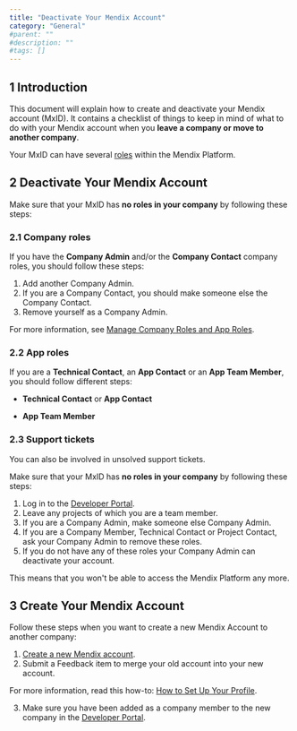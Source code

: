```yaml
---
title: "Deactivate Your Mendix Account"
category: "General"
#parent: ""
#description: ""
#tags: []
---
```


## 1 Introduction

This document will explain how to create and deactivate your Mendix account (MxID). It contains a checklist of things to keep in mind of what to do with your Mendix account when you **leave a company or move to another company**.

Your MxID can have several [roles](/developerportal/general/roles) within the Mendix Platform.

## 2 Deactivate Your Mendix Account

Make sure that your MxID has **no roles in your company** by following these steps:

### 2.1 Company roles

If you have the **Company Admin** and/or the **Company Contact** company roles, you should follow these steps:

1. Add another Company Admin.
2. If you are a Company Contact, you should make someone else the Company Contact.
3. Remove yourself as a Company Admin.

For more information, see [Manage Company Roles and App Roles](/developerportal/howto/change-roles).

### 2.2 App roles

If you are a **Technical Contact**, an **App Contact** or an  **App Team Member**, you should follow different steps:

* **Technical Contact** or **App Contact**



* **App Team Member**



### 2.3 Support tickets

You can also be involved in unsolved support tickets.

Make sure that your MxID has **no roles in your company** by following these steps:

1. Log in to the [Developer Portal](https://sprintr.home.mendix.com).
2. Leave any projects of which you are a team member.
3. If you are a Company Admin, make someone else Company Admin.
4. If you are a Company Member, Technical Contact or Project Contact, ask your Company Admin to remove these roles.
5. If you do not have any of these roles your Company Admin can deactivate your account.

This means that you won't be able to access the Mendix Platform any more.

## 3 Create Your Mendix Account

Follow these steps when you want to create a new Mendix Account to another company:

1. [Create a new Mendix account](http://www.mendix.com/try-now/?utm_source=documentation&utm_medium=community&utm_campaign=signup).
2. Submit a Feedback item to merge your old account into your new account. 

For more information, read this how-to: [How to Set Up Your Profile](/community/tools/how-to-set-up-your-profile).

3. Make sure you have been added as a company member to the new company in the [Developer Portal](https://sprintr.home.mendix.com).
